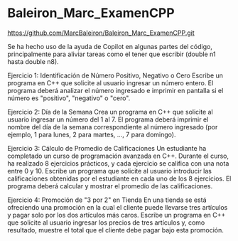 # Baleiron_Marc_ExamenCPP

https://github.com/MarcBaleiron/Baleiron_Marc_ExamenCPP.git


Se ha hecho uso de la ayuda de Copilot en algunas partes del código, principalmente para aliviar tareas como el tener que escribir (double n1 hasta double n8).


Ejercicio 1: Identificación de Número Positivo, Negativo o Cero
Escribe un programa en C++ que solicite al usuario ingresar un número entero. El programa deberá analizar el número ingresado e imprimir en pantalla si el número es "positivo", "negativo" o "cero". 

Ejercicio 2: Día de la Semana
Crea un programa en C++ que solicite al usuario ingresar un número del 1 al 7. El programa deberá imprimir el nombre del día de la semana correspondiente al número ingresado (por ejemplo, 1 para lunes, 2 para martes, ..., 7 para domingo). 

Ejercicio 3: Cálculo de Promedio de Calificaciones
Un estudiante ha completado un curso de programación avanzada en C++. Durante el curso, ha realizado 8 ejercicios prácticos, y cada ejercicio se califica con una nota entre 0 y 10. Escribe un programa que solicite al usuario introducir las calificaciones obtenidas por el estudiante en cada uno de los 8 ejercicios. El programa deberá calcular y mostrar el promedio de las calificaciones. 

Ejercicio 4: Promoción de "3 por 2" en Tienda
En una tienda se está ofreciendo una promoción en la cual el cliente puede llevarse tres artículos y pagar solo por los dos artículos más caros. Escribe un programa en C++ que solicite al usuario ingresar los precios de tres artículos y, como resultado, muestre el total que el cliente debe pagar bajo esta promoción.
